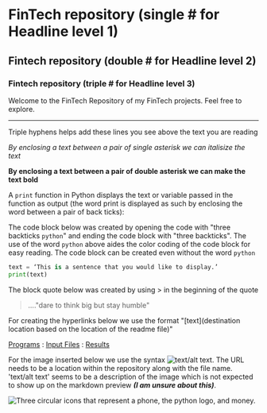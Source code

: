 # FinTech repository (single # for Headline level 1)
## Fintech repository (double # for Headline level 2)
### Fintech repository (triple # for Headline level 3)

Welcome to the FinTech Repository of my FinTech projects. Feel free to explore. 

---
Triple hyphens helps add these lines you see above the text you are reading

*By enclosing a text between a pair of single asterisk we can italisize the text*

**By enclosing a text between a pair of double asterisk we can make the text bold**

A `print`  function in Python displays the text or variable passed in the function as output (the word print is displayed as such by enclosing the word between a pair of back ticks):

The code block below was created by opening the code with "three backticks `python`" and ending the code block with "three backticks". The use of the word `python` above aides the color coding of the code block for easy reading. The code block can be created even without the word `python`

```python
text = ‘This is a sentence that you would like to display.’
print(text)
```

The block quote below was created by using > in the beginning of the quote

>...."dare to think big but stay humble"

For creating the hyperlinks below we use the format "[text](destination location based on the location of the readme file)"

[Programs](code) : [Input Files](resources) : [Results](output)

For the image inserted below we use the syntax ![text/alt text](url). The URL needs to be a location within the repository along with the file name. 'text/alt text' seems to be a description of the image which is not expected to show up on the markdown preview ***(I am unsure about this)***.

![Three circular icons that represent a phone, the python logo, and money.](images/fintech.png)